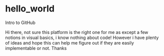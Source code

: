 # hello_world
Intro to GitHub

Hi there, 
not sure this platform is the right one for me as except a few notions in visual basics, i know nothing about code! However i have plenty of ideas and hope this can help me figure out if they are easily implementable or not. 
Thanks
